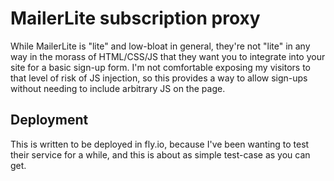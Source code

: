 # MailerLite subscription proxy

While MailerLite is "lite" and low-bloat in general, they're not "lite" in any way in the morass of HTML/CSS/JS that they want you
to integrate into your site for a basic sign-up form. I'm not comfortable exposing my visitors to that level of risk of JS
injection, so this provides a way to allow sign-ups without needing to include arbitrary JS on the page.

## Deployment

This is written to be deployed in fly.io, because I've been wanting to test their service for a while, and this is about as simple test-case as you can get.